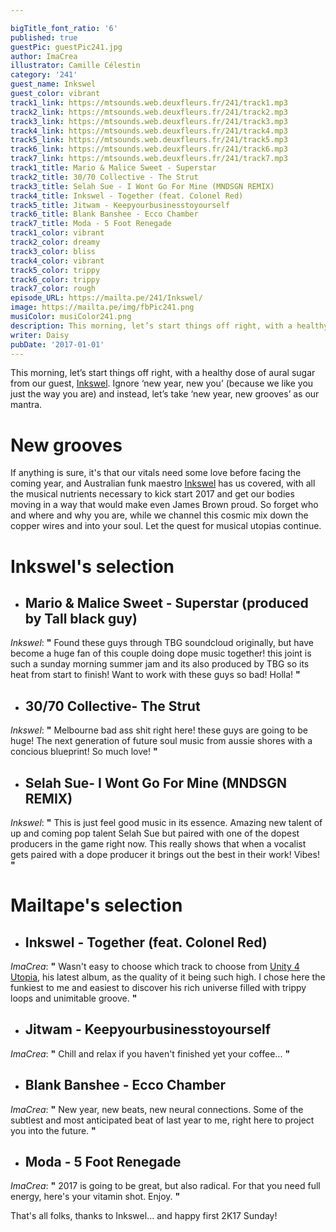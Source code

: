 ```yaml
---

bigTitle_font_ratio: '6'
published: true
guestPic: guestPic241.jpg
author: ImaCrea
illustrator: Camille Célestin
category: '241'
guest_name: Inkswel
guest_color: vibrant
track1_link: https://mtsounds.web.deuxfleurs.fr/241/track1.mp3
track2_link: https://mtsounds.web.deuxfleurs.fr/241/track2.mp3
track3_link: https://mtsounds.web.deuxfleurs.fr/241/track3.mp3
track4_link: https://mtsounds.web.deuxfleurs.fr/241/track4.mp3
track5_link: https://mtsounds.web.deuxfleurs.fr/241/track5.mp3
track6_link: https://mtsounds.web.deuxfleurs.fr/241/track6.mp3
track7_link: https://mtsounds.web.deuxfleurs.fr/241/track7.mp3
track1_title: Mario & Malice Sweet - Superstar
track2_title: 30/70 Collective - The Strut
track3_title: Selah Sue - I Wont Go For Mine (MNDSGN REMIX)
track4_title: Inkswel - Together (feat. Colonel Red)
track5_title: Jitwam - Keepyourbusinesstoyourself
track6_title: Blank Banshee - Ecco Chamber
track7_title: Moda - 5 Foot Renegade
track1_color: vibrant
track2_color: dreamy
track3_color: bliss
track4_color: vibrant
track5_color: trippy
track6_color: trippy
track7_color: rough
episode_URL: https://mailta.pe/241/Inkswel/
image: https://mailta.pe/img/fbPic241.png
musiColor: musiColor241.png
description: This morning, let’s start things off right, with a healthy dose of aural sugar from our guest, Inkswel. Ignore ‘new year, new you’ (because we like you just the way you are) and instead, let’s take ‘new year, new grooves’ as our mantra.
writer: Daisy
pubDate: '2017-01-01'
---
```

This morning, let’s start things off right, with a healthy dose of aural sugar from our guest, [Inkswel](https://inkswel.bandcamp.com/). Ignore ‘new year, new you’ (because we like you just the way you are) and instead, let’s take ‘new year, new grooves’ as our mantra.

# New grooves

If anything is sure, it's that our vitals need some love before facing the coming year, and Australian funk maestro [Inkswel](https://inkswel.bandcamp.com/) has us covered, with all the musical nutrients necessary to kick start 2017 and get our bodies moving in a way that would make even James Brown proud. So forget who and where and why you are, while we channel this cosmic mix down the copper wires and into your soul. Let the quest for musical utopias continue.

# Inkswel's selection

+ ## Mario & Malice Sweet - Superstar (produced by Tall black guy)
_Inkswel_: **"** Found these guys through TBG soundcloud originally, but have become a huge fan of this couple doing dope music together! this joint is such a sunday morning summer jam and its also produced by TBG so its heat from start to finish! Want to work with these guys so bad! Holla! **"** 

+ ## 30/70 Collective- The Strut
_Inkswel_: **"** Melbourne bad ass shit right here! these guys are going to be huge! The next generation of future soul music from aussie shores with a concious blueprint! So much love! **"** 

+ ## Selah Sue- I Wont Go For Mine (MNDSGN REMIX)
_Inkswel_: **"** This is just feel good music in its essence. Amazing new talent of up and coming pop talent Selah Sue but paired with one of the dopest producers in the game right now. This really shows that when a vocalist gets paired with a dope producer it brings out the best in their work! Vibes! **"** 

# Mailtape's selection

+ ## Inkswel - Together (feat. Colonel Red)
_ImaCrea_: **"** Wasn't easy to choose which track to choose from [Unity 4 Utopia](https://inkswel.bandcamp.com/album/unity-4-utopia), his latest album, as the quality of it being such high. I chose here the funkiest to me and easiest to discover his rich universe filled with trippy loops and unimitable groove. **"** 

+ ## Jitwam - Keepyourbusinesstoyourself
_ImaCrea_: **"** Chill and relax if you haven't finished yet your coffee... **"** 

+ ## Blank Banshee - Ecco Chamber
_ImaCrea_: **"** New year, new beats, new neural connections. Some of the subtlest and most anticipated beat of last year to me, right here to project you into the future. **"** 

+ ## Moda - 5 Foot Renegade
_ImaCrea_: **"** 2017 is going to be great, but also radical. For that you need full energy, here's your vitamin shot. Enjoy. **"** 

That's all folks, thanks to Inkswel... and happy first 2K17 Sunday!

